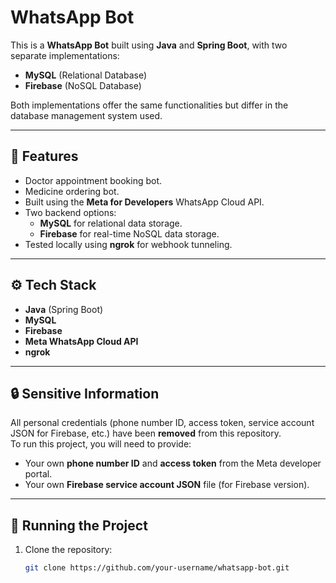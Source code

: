 # WhatsApp Bot

This is a **WhatsApp Bot** built using **Java** and **Spring Boot**, with two separate implementations:
- **MySQL** (Relational Database)
- **Firebase** (NoSQL Database)

Both implementations offer the same functionalities but differ in the database management system used.

---

## 📌 Features
- Doctor appointment booking bot.
- Medicine ordering bot.
- Built using the **Meta for Developers** WhatsApp Cloud API.
- Two backend options:
  - **MySQL** for relational data storage.
  - **Firebase** for real-time NoSQL data storage.
- Tested locally using **ngrok** for webhook tunneling.

---

## ⚙️ Tech Stack
- **Java** (Spring Boot)
- **MySQL**
- **Firebase**
- **Meta WhatsApp Cloud API**
- **ngrok**

---

## 🔒 Sensitive Information
All personal credentials (phone number ID, access token, service account JSON for Firebase, etc.) have been **removed** from this repository.  
To run this project, you will need to provide:
- Your own **phone number ID** and **access token** from the Meta developer portal.
- Your own **Firebase service account JSON** file (for Firebase version).

---

## 🚀 Running the Project
1. Clone the repository:
   ```bash
   git clone https://github.com/your-username/whatsapp-bot.git
